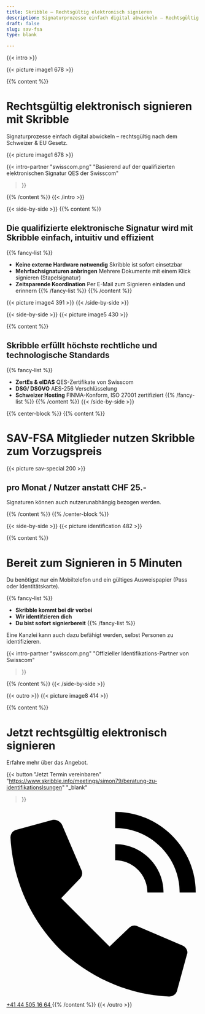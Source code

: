 ```yaml
---
title: Skribble – Rechtsgültig elektronisch signieren
description: Signaturprozesse einfach digital abwickeln – Rechtsgültig nach dem Schweizer & EU-Gesetz.
draft: false
slug: sav-fsa
type: blank

---
```


{{< intro >}}
<div class="hide-for-mobile">
  {{< picture image1 678 >}}
</div>

{{% content %}}
# Rechtsgültig elektronisch signieren mit Skribble
Signaturprozesse einfach digital abwickeln – rechtsgültig nach dem Schweizer & EU Gesetz.

<div class="hide-for-desktop">
  {{< picture image1 678 >}}
</div>

{{< intro-partner
  "swisscom.png"
  "Basierend auf der qualifizierten elektronischen Signatur QES der Swisscom"
>}}

{{% /content %}}
{{< /intro >}}

[//]: # (--------------------------------------------------------------------------------------------------------------)

{{< side-by-side >}}
{{% content %}}
## Die qualifizierte elektronische Signatur wird mit Skribble einfach, intuitiv und effizient
{{% fancy-list %}}
- **Keine externe Hardware notwendig** Skribble ist sofort einsetzbar
- **Mehrfachsignaturen anbringen** Mehrere Dokumente mit einem Klick signieren (Stapelsignatur)
- **Zeitsparende Koordination** Per E-Mail zum Signieren einladen und erinnern
{{% /fancy-list %}}
{{% /content %}}

{{< picture image4 391 >}}
{{< /side-by-side >}}

[//]: # (--------------------------------------------------------------------------------------------------------------)

{{< side-by-side >}}
{{< picture image5 430 >}}

{{% content %}}
## Skribble erfüllt höchste rechtliche und technologische Standards
{{% fancy-list %}}
- **ZertEs & eIDAS** QES-Zertifikate von Swisscom
- **DSG/ DSGVO** AES-256 Verschlüsselung
- **Schweizer Hosting** FINMA-Konform, ISO 27001 zertifiziert
{{% /fancy-list %}}
{{% /content %}}
{{< /side-by-side >}}

[//]: # (--------------------------------------------------------------------------------------------------------------)

{{% center-block %}}
{{% content %}}
# SAV-FSA Mitglieder nutzen Skribble zum Vorzugspreis

{{< picture sav-special 200 >}}

## pro Monat / Nutzer anstatt CHF 25.-
Signaturen können auch nutzerunabhängig bezogen werden.

{{% /content %}}
{{% /center-block %}}

[//]: # (--------------------------------------------------------------------------------------------------------------)

{{< side-by-side >}}
{{< picture identification 482 >}}

{{% content %}}
# Bereit zum Signieren in 5 Minuten

Du benötigst nur ein Mobiltelefon und ein gültiges Ausweispapier (Pass oder Identitätskarte).

{{% fancy-list %}}
- **Skribble kommt bei dir vorbei**
- **Wir identifzieren dich**
- **Du bist sofort signierbereit**
{{% /fancy-list %}}

Eine Kanzlei kann auch dazu befähigt werden, selbst Personen zu identifizieren.

{{< intro-partner
  "swisscom.png"
  "Offizieller Identifikations-Partner von Swisscom"
>}}

{{% /content %}}
{{< /side-by-side >}}

[//]: # (--------------------------------------------------------------------------------------------------------------)

{{< outro >}}
{{< picture image8 414 >}}

{{% content %}}
# Jetzt rechtsgültig elektronisch signieren
Erfahre mehr über das Angebot.

{{< button
  "Jetzt Termin vereinbaren"
  "https://www.skribble.info/meetings/simon79/beratung-zu-identifikationslsungen"
  "_blank"
>}}
<a class="mobile-link" href="tel:+41445051664">
  <svg version="1.1" id="Ebene_1" xmlns="http://www.w3.org/2000/svg" xmlns:xlink="http://www.w3.org/1999/xlink" x="0px" y="0px"
	 viewBox="0 0 24 24" style="enable-background:new 0 0 24 24;" xml:space="preserve">
		<path d="M21.5,10.5h2c0-5.5-4.5-10-10-10v2C17.9,2.5,21.5,6.1,21.5,10.5z M17.5,10.5h2c0-3.3-2.7-6-6-6v2
			C15.7,6.5,17.5,8.3,17.5,10.5z M21.9,17.1l-5.6-2.4c-0.4-0.2-0.8-0.1-1.1,0.2l-2.4,2.3l-6-6l2.3-2.4c0.3-0.3,0.4-0.7,0.2-1.1
			L6.9,2.1C6.7,1.7,6.2,1.4,5.7,1.5L1.3,2.7c-0.5,0.1-0.8,0.5-0.8,1c0.3,5.2,2.4,10,6,13.7c3.7,3.6,8.6,5.8,13.7,6
			c0.5,0,0.9-0.3,1-0.8l1.2-4.4C22.6,17.8,22.3,17.3,21.9,17.1z"/>
  </svg>
  +41 44 505 16 64
</a>
{{% /content %}}
{{< /outro >}}
